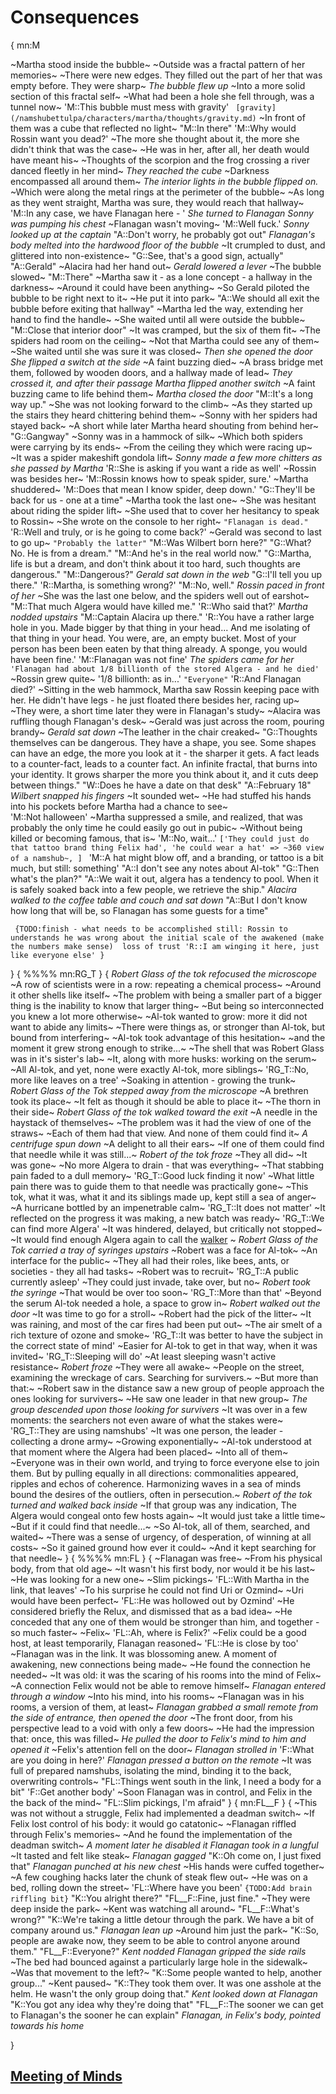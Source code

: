 # Consequences
{
mn:M

~Martha stood inside the bubble~ 
~Outside was a fractal pattern of her memories~
~There were new edges. 
They filled out the part of her that was empty before.
They were sharp~
*The bubble flew up*
~Into a more solid section of this fractal self~
~What had been a hole she fell through, was a tunnel now~
'M::This bubble must mess with gravity'
`
[gravity](/namshubettulpa/characters/martha/thoughts/gravity.md)`
~In front of them was a cube that reflected no light~
"M::In there"
'M::Why would Rossin want you dead?'
~The more she thought about it, the more she didn't think that was the case~
~He was in her, after all, her death would have meant his~
~Thoughts of the scorpion and the frog crossing a river danced fleetly in her mind~
*They reached the cube*
~Darkness encompassed all around them~
*The interior lights in the bubble flipped on.*
~Which were along the metal rings at the perimeter of the bubble~
~As long as they went straight, Martha was sure, they would reach that hallway~
'M::In any case, we have Flanagan here - '
*She turned to Flanagan*
*Sonny was pumping his chest*
~Flanagan wasn't moving~
'M::Well fuck.'
*Sonny looked up at the captain*
"A::Don't worry, he probably got out"
*Flanagan's body melted into the hardwood floor of the bubble*
~It crumpled to dust, and glittered into non-existence~
"G::See, that's a good sign, actually"
"A::Gerald"
~Alacira had her hand out~
*Gerald lowered a lever*
~The bubble slowed~
"M::There"
~Martha saw it - as a lone concept - a hallway in the darkness~
~Around it could have been anything~
~So Gerald piloted the bubble to be right next to it~
~He put it into park~
"A::We should all exit the bubble before exiting that hallway"
~Martha led the way, extending her hand to find the handle~
~She waited until all were outside the bubble~ 
"M::Close that interior door"
~It was cramped, but the six of them fit~
~The spiders had room on the ceiling~
~Not that Martha could see any of them~
~She waited until she was sure it was closed~
*Then she opened the door*
*She flipped a switch at the side*
~A faint buzzing died~
~A brass bridge met them, followed by wooden doors, and a hallway made of lead~
*They crossed it, and after their passage Martha flipped another switch*
~A faint buzzing came to life behind them~
*Martha closed the door*
"M::It's a long way up."
~She was not looking forward to the climb~
~As they started up the stairs they heard chittering behind them~
~Sonny with her spiders had stayed back~
~A short while later Martha heard shouting from behind her~
"G::Gangway"
~Sonny was in a hammock of silk~
~Which both spiders were carrying by its ends~
~From the ceiling they which were racing up~
~It was a spider makeshift gondola lift~
*Sonny made a few more chitters as she passed by Martha*
'R::She is asking if you want a ride as well'
~Rossin was besides her~
'M::Rossin knows how to speak spider, sure.'
~Martha shuddered~
'M::Does that mean I know spider, deep down.'
"G::They'll be back for us - one at a time"
~Martha took the last one~
~She was hesitant about riding the spider lift~
~She used that to cover her hesitancy to speak to Rossin~
~She wrote on the console to her right~
`"Flanagan is dead."`
'R::Well and truly, or is he going to come back?'
~Gerald was second to last to go up~
`"Probably the latter"`
"M::Was Wilbert born here?"
"G::What? 
No. 
He is from a dream."
"M::And he's in the real world now."
"G::Martha, life is but a dream, and don't think about it too hard, such thoughts are dangerous."
"M::Dangerous?"
*Gerald sat down in the web*
"G::I'll tell you up there."
'R::Martha, is something wrong?'
"M::No, well."
*Rossin paced in front of her*
~She was the last one below, and the spiders well out of earshot~
"M::That much Algera would have killed me."
'R::Who said that?'
*Martha nodded upstairs*
"M::Captain Alacira up there."
'R::You have a rather large hole in you.
Made bigger by that thing in your head... 
And me isolating of that thing in your head.
You were, are, an empty bucket.
Most of your person has been been eaten by that thing already.
A sponge, you would have been fine.'
'M::Flanagan was not fine'
*The spiders came for her*
`'Flanagan had about 1/8 billionth of the stored Algera - and he died'`
~Rossin grew quite~
'1/8 billionth: as in...'
`"Everyone"`
'R::And Flanagan died?'
~Sitting in the web hammock, Martha saw Rossin keeping pace with her.
He didn't have legs - he just floated there besides her, racing up~
~They were, a short time later they were in Flanagan's study~ 
~Alacira was ruffling though Flanagan's desk~
~Gerald was just across the room, pouring brandy~
*Gerald sat down*
~The leather in the chair creaked~
"G::Thoughts themselves can be dangerous.
They have a shape, you see.
Some shapes can have an edge, the more you look at it - the sharper it gets.
A fact leads to a counter-fact, leads to a counter fact.
An infinite fractal, that burns into your identity.
It grows sharper the more you think about it, and it cuts deep between things."
"W::Does he have a date on that desk"
"A::February 18"
*Wilbert snapped his fingers*
~It sounded wet~
~He had stuffed his hands into his pockets before Martha had a chance to see~  
'M::Not halloween'
~Martha suppressed a smile, and realized, that was probably the only time he could easily go out in pubic~
~Without being killed or becoming famous, that is~
'M::No, wait...'
`['They could just do that tattoo brand thing Felix had',
  'he could wear a hat' => ~360 view of a namshub~,
]
`
'M::A hat might blow off, and a branding, or tattoo is a bit much, but still: something'
"A::I don't see any notes about Al-tok"
"G::Then what's the plan?"
"A::We wait it out, algera has a tendency to pool. 
When it is safely soaked back into a few people, we retrieve the ship."
*Alacira walked to the coffee table and couch and sat down*
"A::But I don't know how long that will be, so Flanagan has some guests for a time"

`
{TODO:finish - what needs to be accomplished still:
  Rossin to understands he was wrong about the initial scale of the awakened (make the numbers make sense) 
  loss of trust 'R::I am winging it here, just like everyone else'
}`

}
{
%%%%
mn:RG_T
}
{
*Robert Glass of the tok refocused the microscope*
~A row of scientists were in a row: repeating a chemical process~
~Around it other shells like itself~
~The problem with being a smaller part of a bigger thing is the inability to know that larger thing~
~But being so interconnected you knew a lot more otherwise~
~Al-tok wanted to grow: more it did not want to abide any limits~
~There were things as, or stronger than Al-tok, but bound from interfering~
~Al-tok took advantage of this hesitation~ 
~and the moment it grew strong enough to strike...~
~The shell that was Robert Glass was in it's sister's lab~
~It, along with more husks: working on the serum~
~All Al-tok, and yet, none were exactly Al-tok, more siblings~
'RG_T::No, more like leaves on a tree'
~Soaking in attention - growing the trunk~
*Robert Glass of the Tok stepped away from the microscope*
~A brethren took its place~
~It felt as though it should be able to place it~
~The thorn in their side~
*Robert Glass of the tok walked toward the exit*
~A needle in the haystack of themselves~
~The problem was it had the view of one of the straws~
~Each of them had that view.
And none of them could find it~
*A centrifuge spun down*
~A delight to all their ears~
~If one of them could find that needle while it was still...~
*Robert of the tok froze*
~They all did~
~It was gone~
~No more Algera to drain - that was everything~
~That stabbing pain faded to a dull memory~
'RG_T::Good luck finding it now'
~What little pain there was to guide them to that needle was practically gone~
~This tok, what it was, what it and its siblings made up, kept still a sea of anger~
~A hurricane bottled by an impenetrable calm~
'RG_T::It does not matter'
~It reflected on the progress it was making, a new batch was ready~
'RG_T::We can find more Algera'
~It was hindered, delayed, but critically not stopped~
~It would find enough Algera again to call the  [walker](/namshubettulpa/world/reality-walkers.md) ~
*Robert Glass of the Tok carried a tray of syringes upstairs*
~Robert was a face for Al-tok~
~An interface for the public~
~They all had their roles, like bees, ants, or societies - they all had tasks~
~Robert was to recruit~
'RG_T::A public currently asleep'
~They could just invade, take over, but no~
*Robert took the syringe*
~That would be over too soon~
'RG_T::More than that'
~Beyond the serum Al-tok needed a hole, a space to grow in~
*Robert walked out the door*
~It was time to go for a stroll~
~Robert had the pick of the litter~
~It was raining, and most of the car fires had been put out~
~The air smelt of a rich texture of ozone and smoke~
'RG_T::It was better to have the subject in the correct state of mind'
~Easier for Al-tok to get in that way, when it was invited~
'RG_T::Sleeping will do'
~At least sleeping wasn't active resistance~
*Robert froze*
~They were all awake~
~People on the street, examining the wreckage of cars.
Searching for survivers.~
~But more than that:~
~Robert saw in the distance saw a new group of people approach the ones looking for survivers~
~He saw one leader in that new group~
*The group descended upon those looking for survivers*
~It was over in a few moments: the searchers not even aware of what the stakes were~
'RG_T::They are using namshubs'
~It was one person, the leader - collecting a drone army~
~Growing exponentially~
~Al-tok understood at that moment where the Algera had been placed~
~Into all of them~
~Everyone was in their own world, and trying to force everyone else to join them.
But by pulling equally in all directions: commonalities appeared, ripples and echos of coherence.
Harmonizing waves in a sea of minds bound the desires of the outliers, often in persecution.~
*Robert of the tok turned and walked back inside*
~If that group was any indication, The Algera would congeal onto few hosts again~
~It would just take a little time~
~But if it could find that needle...~
~So Al-tok, all of them, searched, and waited~
~There was a sense of urgency, of desperation, of winning at all costs~
~So it gained ground how ever it could~
~And it kept searching for that needle~
}
{
%%%%
mn:FL
}
{
~Flanagan was free~
~From his physical body, from that old age~
~It wasn't his first body, nor would it be his last~
~He was looking for a new one~
~Slim pickings~
'FL::With Martha in the link, that leaves'
~To his surprise he could not find Uri or Ozmind~
~Uri would have been perfect~
'FL::He was hollowed out by Ozmind'
~He considered briefly the Relux, and dismissed that as a bad idea~
~He conceded that any one of them would be stronger than him, and together - so much faster~
~Felix~
'FL::Ah, where is Felix?'
~Felix could be a good host, at least temporarily, Flanagan reasoned~
'FL::He is close by too'
~Flanagan was in the link.
It was blossoming anew.
A moment of awakening, new connections being made~
~He found the connection he needed~
~It was old: it was the scaring of his rooms into the mind of Felix~
~A connection Felix would not be able to remove himself~
*Flanagan entered through a window*
~Into his mind, into his rooms~
~Flanagan was in his rooms, a version of them, at least~
*Flanagan grabbed a small remote from the side of entrance, then opened the door*
~The front door, from his perspective lead to a void with only a few doors~
~He had the impression that: once, this was filled~
*He pulled the door to Felix's mind to him and opened it*
~Felix's attention fell on the door~
*Flanagan strolled in*
'F::What are you doing in here?'
*Flanagan pressed a button on the remote*
~It was full of prepared namshubs, isolating the mind, binding it to the back, overwriting controls~
"FL::Things went south in the link, I need a body for a bit"
'F::Get another body'
~Soon Flanagan was in control, and Felix in the the back of the mind~
"FL::Slim pickings, I'm afraid"
}
{
mn:FL__F
}
{
~This was not without a struggle, Felix had implemented a deadman switch~
~If Felix lost control of his body: it would go catatonic~
~Flanagan riffled through Felix's memories~
~And he found the implementation of the deadman switch~
*A moment later he disabled it*
*Flanagan took in a lungful*
~It tasted and felt like steak~
*Flanagan gagged*
"K::Oh come on, I just fixed that"
*Flanagan punched at his new chest*
~His hands were cuffed together~
~A few coughing hacks later the chunk of steak flew out~
~He was on a bed, rolling down the street~
'FL::Where have you been'
`{TODO:Add brain riffling bit}`
"K::You alright there?"
"FL__F::Fine, just fine."
~They were deep inside the park~
~Kent was watching all around~
"FL__F::What's wrong?"
"K::We're taking a little detour through the park.
We have a bit of company around us."
*Flanagan lean up*
~Around him just the park~
"K::So, people are awake now, they seem to be able to control anyone around them."
"FL__F::Everyone?"
*Kent nodded*
*Flanagan gripped the side rails*
~The bed had bounced against a particularly large hole in the sidewalk~
~Was that movement to the left?~
"K::Some people wanted to help, another group..."
~Kent paused~
"K::They took them over.
It was one asshole at the helm.
He wasn't the only group doing that."
*Kent looked down at Flanagan*
"K::You got any idea why they're doing that"
"FL__F::The sooner we can get to Flanagan's the sooner he can explain"
*Flanagan, in Felix's body, pointed towards his home*

}

## [Meeting of Minds](meeting-of-minds.md)